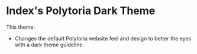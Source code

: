 # Index's Polytoria Dark Theme
This theme:
- Changes the default Polytoria website feel and design to better the eyes with a dark theme guideline.
